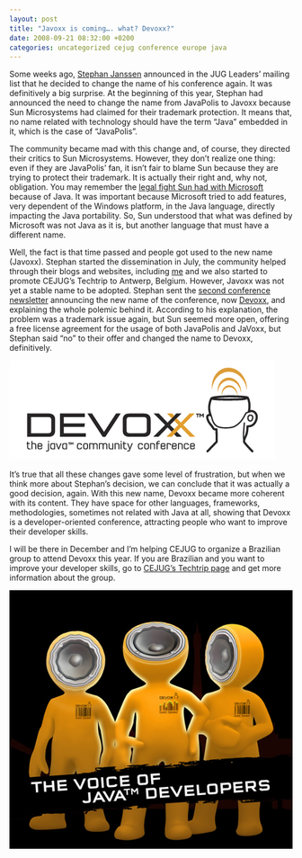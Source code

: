 ```yaml
---
layout: post
title: "Javoxx is coming…. what? Devoxx?"
date: 2008-09-21 08:32:00 +0200
categories: uncategorized cejug conference europe java
---
```


Some weeks ago, <a href="http://www.devoxx.com/display/JV08/Stephan+Janssen">Stephan Janssen</a> announced in the JUG Leaders’ mailing list that he decided to change the name of his conference again. It was definitively a big surprise. At the beginning of this year, Stephan had announced the need to change the name from JavaPolis to Javoxx because Sun Microsystems had claimed for their trademark protection. It means that, no name related with technology should have the term “Java” embedded in it, which is the case of “JavaPolis”.

The community became mad with this change and, of course, they directed their critics to Sun Microsystems. However, they don’t realize one thing: even if they are JavaPolis’ fan, it isn’t fair to blame Sun because they are trying to protect their trademark. It is actually their right and, why not, obligation. You may remember the <a href="http://news.bbc.co.uk/1/hi/business/3594397.stm">legal fight Sun had with Microsoft</a> because of Java. It was important because Microsoft tried to add features, very dependent of the Windows platform, in the Java language, directly impacting the Java portability. So, Sun understood that what was defined by Microsoft was not Java as it is, but another language that must have a different name.

Well, the fact is that time passed and people got used to the new name (Javoxx). Stephan started the dissemination in July, the community helped through their blogs and websites, including <a href="http://planexstrategy.blogspot.com/2008/04/javapolis-becomes-javoxx.html">me</a> and we also started to promote CEJUG’s Techtrip to Antwerp, Belgium. However, Javoxx was not yet a stable name to be adopted. Stephan sent the <a href="http://www.devoxx.com/newsletters/2008/2/index.html">second conference newsletter</a> announcing the new name of the conference, now <a href="http://www.devoxx.com/">Devoxx</a>, and explaining the whole polemic behind it. According to his explanation, the problem was a trademark issue again, but Sun seemed more open, offering a free license agreement for the usage of both JavaPolis and JaVoxx, but Stephan said “no” to their offer and changed the name to Devoxx, definitively.

<a href="http://69.89.31.239/~hildeber/wp-content/uploads/2008/09/LogoDevoxx150dpi.jpg">![LogoDevoxx150dpi.jpg](/images/posts/LogoDevoxx150dpi.jpg)</a>

It’s true that all these changes gave some level of frustration, but when we think more about Stephan’s decision, we can conclude that it was actually a good decision, again. With this new name, Devoxx became more coherent with its content. They have space for other languages, frameworks, methodologies, sometimes not related with Java at all, showing that Devoxx is a developer-oriented conference, attracting people who want to improve their developer skills.

I will be there in December and I’m helping CEJUG to organize a Brazilian group to attend Devoxx this year. If you are Brazilian and you want to improve your developer skills, go to <a href="http://www.cejug.org/display/cejug/Caravana+do+CEJUG+Rumo+ao+Devoxx+08">CEJUG’s Techtrip page</a> and get more information about the group.

<a href="http://69.89.31.239/~hildeber/wp-content/uploads/2008/09/Devoxx08Theme.jpg">![Devoxx08Theme.jpg](/images/posts/Devoxx08Theme.jpg)</a>
